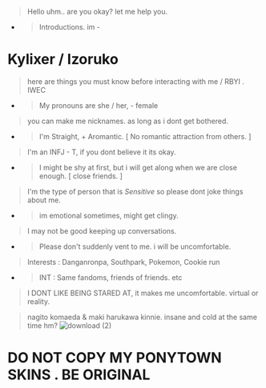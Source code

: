 >  Hello uhm.. are you okay? let me help you. 
- >  Introductions. im -

# Kylixer / Izoruko
> here are things you must know before interacting with me / RBYI . IWEC
- > My pronouns are she / her, - female
> you can make me nicknames. as long as i dont get bothered.
- > I'm Straight, + Aromantic. [ No romantic attraction from others. ]
> I'm an INFJ - T, if you dont believe it its okay.
- > I might be shy at first, but i will get along when we are close enough. [ close friends. ]
> I'm the type of person that is *Sensitive* so please dont joke things about me.
- > im emotional sometimes, might get clingy.
> I may not be good keeping up conversations.
- > Please don't suddenly vent to me. i will be uncomfortable.
> Interests : Danganronpa, Southpark, Pokemon, Cookie run
- > INT : Same fandoms, friends of friends. etc
> I DONT LIKE BEING STARED AT, it makes me uncomfortable. virtual or reality.


> nagito komaeda & maki harukawa kinnie. insane and cold at the same time hm?
![download (2)](https://github.com/kyl1xerr/kyl1xerr/assets/161707576/cfae7b3c-8115-4d0b-b1ae-8700a7f3484a)
# DO NOT COPY MY PONYTOWN SKINS . BE ORIGINAL
